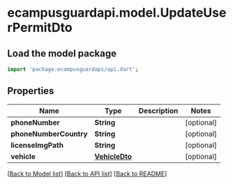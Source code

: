 # ecampusguardapi.model.UpdateUserPermitDto

## Load the model package
```dart
import 'package:ecampusguardapi/api.dart';
```

## Properties
Name | Type | Description | Notes
------------ | ------------- | ------------- | -------------
**phoneNumber** | **String** |  | [optional] 
**phoneNumberCountry** | **String** |  | [optional] 
**licenseImgPath** | **String** |  | [optional] 
**vehicle** | [**VehicleDto**](VehicleDto.md) |  | [optional] 

[[Back to Model list]](../README.md#documentation-for-models) [[Back to API list]](../README.md#documentation-for-api-endpoints) [[Back to README]](../README.md)


